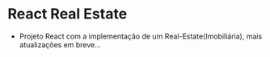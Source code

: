 # React Real Estate

- Projeto React com a implementação de um Real-Estate(Imobiliária), mais atualizações em breve...